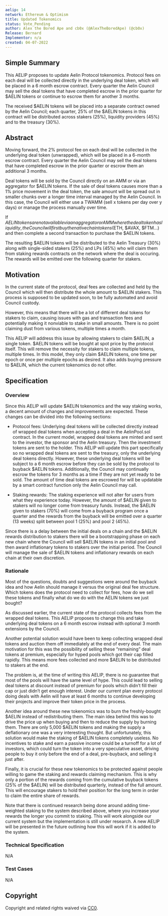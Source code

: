 ```yaml
---
aelip: 14
network: Ethereum & Optimism
title: Updated Tokenomics
status: Vote_Pending
author: Alex the Bored Ape and cb0x (@AlexTheBoredApe) (@cb0x)
Release: Bernard
Implementor: n/a
created: 04-07-2022
---
```


## Simple Summary

<!--"If you can't explain it simply, you don't understand it well enough." Simply describe the outcome the proposed changes intends to achieve. This should be non-technical and accessible to a casual community member.-->

This AELIP proposes to update Aelin Protocol tokenomics. Protocol fees on each deal will be collected directly in the underlying deal token, which will be placed in a 6 month escrow contract. Every quarter the Aelin Council may sell the deal tokens that have completed escrow in the prior quarter for $AELIN tokens or continue to escrow them for another 3 months. 

The received $AELIN tokens will be placed into a separate contract owned by the Aelin Council; each quarter, 25% of the $AELIN tokens in this contract will be distributed across stakers (25%), liquidity providers (45%) and to the treasury (30%).

## Abstract

<!--A short (~200 word) description of the proposed change, the abstract should clearly describe the proposed change. This is what *will* be done if the AELIP is implemented, not *why* it should be done or *how* it will be done. If the AELIP proposes deploying a new contract, write, "we propose to deploy a new contract that will do x".-->

Moving forward, the 2% protocol fee on each deal will be collected in the underlying deal token (unwrapped), which will be placed in a 6-month escrow contract. Every quarter the Aelin Council may sell the deal tokens that have completed escrow in the prior quarter or escrow them an additional 3 months.

Deal tokens will be sold by the Council directly on an AMM or via an aggregator for $AELIN tokens. If the sale of deal tokens causes more than a 1% price movement in the deal token, the sale amount will be spread out in smaller chunks over a longer time interval managed by the Aelin Council. In this case, the Council will either use a TWAMM (sell x tokens per day over y days) or manage the process manually over time.

If $AELIN tokens are not available via an aggregator or AMM where the deal token has liquidity, the Council will first buy the native chain tokens ($ETH, $AVAX, $FTM...) and then complete a second transaction to purchase the $AELIN tokens.

The resulting $AELIN tokens will be distributed to the Aelin Treasury (30%) along with single-sided stakers (25%) and LPs (45%) who will claim them from staking rewards contracts on the network where the deal is occuring. The rewards will be emitted over the following quarter for stakers.

## Motivation

<!--This is the problem statement. This is the *why* of the AELIP. It should clearly explain *why* the current state of the protocol is inadequate.  It is critical that you explain *why* the change is needed, if the AELIP proposes changing how something is calculated, you must address *why* the current calculation is inaccurate or wrong. This is not the place to describe how the AELIP will address the issue!-->

In the current state of the protocol, deal fees are collected and held by the Council which will then distribute the whole amount to $AELIN stakers. This process is supposed to be updated soon, to be fully automated and avoid Council custody.

However, this means that there will be a lot of different deal tokens for stakers to claim, causing issues with gas and transaction fees and potentially making it nonviable to stake in small amounts. There is no point claiming dust from various tokens, multiple times a month.

This AELIP will address this issue by allowing stakers to claim $AELIN, a single token. $AELIN tokens will be bought at spot price by the protocol itself. This will remove the necessity for stakers to claim multiple tokens, multiple times. In this model, they only claim $AELIN tokens, one time per epoch or once per multiple epochs as desired. It also adds buying pressure to $AELIN, which the current tokenomics do not offer.

## Specification

### Overview

<!--This is a high-level overview of *how* the AELIP will solve the problem. The overview should clearly describe how the new feature will be implemented.-->

Since this AELIP will update $AELIN tokenomics and the way staking works, a decent amount of changes and improvements are expected. These changes can be divided into the following sections:

- Protocol fees: Underlying deal tokens will be collected directly instead of wrapped deal tokens when accepting a deal in the AelinPool.sol contract. In the current model, wrapped deal tokens are minted and sent to the investor, the sponsor and the Aelin treasury. Then the investment tokens are sent to the holder. This AELIP will update this part specifically so no wrapped deal tokens are sent to the treasury, only the underlying deal tokens directly. However, these underlying deal tokens will be subject to a 6 month escrow before they can be sold by the protocol to buyback $AELIN tokens. Additionally, the Council may continually escrow the tokens for 3 months as a time if they are not yet ready to be sold. The amount of time deal tokens are escrowed for will be updatable by a smart contract function only the Aelin Council may call.

- Staking rewards: The staking experience will not alter for users from what they experience today. However, the amount of $AELIN given to stakers will no longer come from treasury funds. Instead, the $AELIN given to stakers (70%) will come from a buyback program once a quarter and the rewards from the buyback will be emitted over a quarter (13 weeks) split between pool 1 (25%) and pool 2 (45%). 

Since there is a delay between the initial deals on a chain and the $AELIN rewards distribution to stakers there will be a bootstrapping phase on each new chain where the Council will sell $AELIN tokens in an initial pool and then award inflationary tokens to stakers over the initial period. The Council will manage the sale of $AELIN tokens and inflationary rewards on each chain at their own discretion.  


### Rationale

<!--This is where you explain the reasoning behind how you propose to solve the problem. Why did you propose to implement the change in this way, what were the considerations and trade-offs. The rationale fleshes out what motivated the design and why particular design decisions were made. It should describe alternate designs that were considered and related work. The rationale may also provide evidence of consensus within the community, and should discuss important objections or concerns raised during discussion.-->

Most of the questions, doubts and suggestions were around the buyback idea and how Aelin should manage it versus the original deal fee structure. Which tokens does the protocol need to collect for fees, how do we sell these tokens and finally what do we do with the AELIN tokens we just bought?

As discussed earlier, the current state of the protocol collects fees from the wrapped deal tokens. This AELIP proposes to change this and take underlying deal tokens on a 6 month escrow instead with optional 3 month extensions by the Council.

Another potential solution would have been to keep collecting wrapped deal tokens and auction them off immediately at the end of every deal. The main motivation for this was the possibility of selling these “remaining” deal tokens at premium, especially for hyped pools which got their cap filled rapidly. This means more fees collected and more $AELIN to be distributed to stakers at the end.

The problem is, at the time of writing this AELIP, there is no guarantee that most of the pools will have the same level of hype. This could lead to selling deal tokens at discount instead of premium for pools which didn’t fill their cap or just didn’t get enough interest. Under our current plan every protocol doing deals with Aelin will have at least 6 months to continue developing their projects and improve their token price in the process.

Another idea around these new tokenomics was to burn the freshly-bought $AELIN instead of redistributing them. The main idea behind this was to drive the price up when buying and then to reduce the supply by burning them. There are only 5,000 $AELIN tokens and making the supply a deflationary one was a very interesting thought. But unfortunately, this solution would make the staking of $AELIN tokens completely useless. No incentives to stake and earn a passive income could be a turnoff for a lot of investors, which could turn the token into a very speculative asset, driving people to buy it only before the end of a deal, pre-buyback, and selling it just after.

Finally, it is crucial for these new tokenomics to be protected against people willing to game the staking and rewards claiming mechanism. This is why only a portion of the rewards coming from the cumulative buyback tokens (25% of the $AELIN) will be distributed quarterly, instead of the full amount. This will encourage stakers to hold their position for the long term in order to claim the entire share of rewards.

Note that there is continued research being done around adding time-weighted staking to the system described above, where you increase your rewards the longer you commit to staking. This will work alongside our current system but the implementation is still under research. A new AELIP will be presented in the future outlining how this will work if it is added to the system.

### Technical Specification

<!--The technical specification should outline the public API of the changes proposed. That is, changes to any of the interfaces Synthetix currently exposes or the creations of new ones.-->

N/A

### Test Cases

<!--Test cases for an implementation are mandatory for AELIPs but can be included with the implementation..-->

N/A

## Copyright

Copyright and related rights waived via [CC0](https://creativecommons.org/publicdomain/zero/1.0/).
